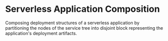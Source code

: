 # Serverless Application Composition

Composing deployment structures of a serverless application by partitioning the nodes of the service tree into disjoint block representing the application's deployment artifacts. 
